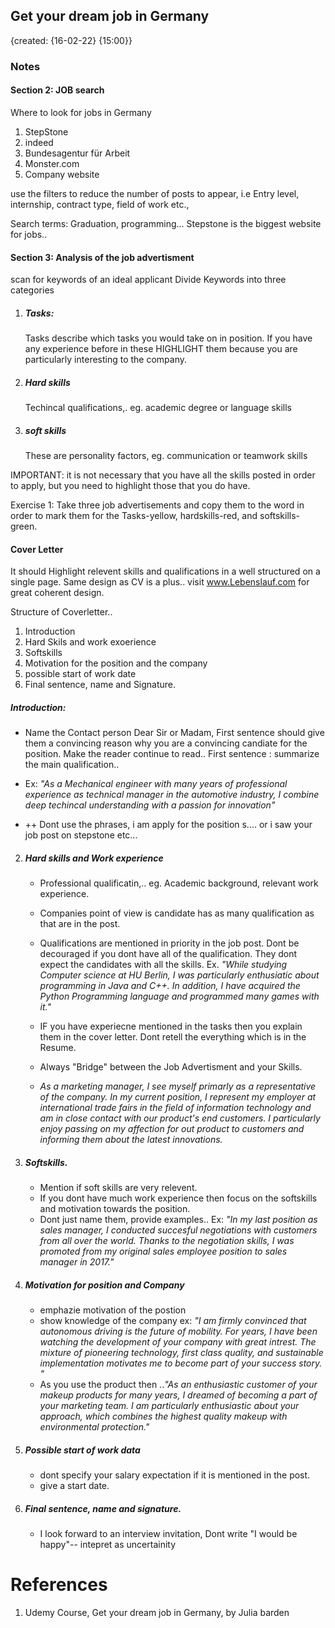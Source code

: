 ## Get your dream job in Germany
{created: {16-02-22} {15:00}}



### Notes

#### Section 2: JOB search
Where to look for jobs in Germany
1. StepStone
2. indeed
3. Bundesagentur für Arbeit
4. Monster.com
5. Company website

use the filters to reduce the number of posts to appear, i.e Entry level, internship, contract type, field of work etc.,

Search terms: Graduation, programming...
Stepstone is the biggest website for jobs..

#### Section 3: Analysis of the job advertisment
 scan for keywords of an ideal applicant
Divide Keywords into three categories
1. ##### Tasks: 
	Tasks describe which tasks you would take on in position. If you have any experience before in these HIGHLIGHT them because you are particularly interesting to the company.
2. ##### Hard skills
	Techincal qualifications,.  eg. academic degree or language skills
3. ##### soft skills
	These are personality factors, eg. communication or teamwork skills
	
IMPORTANT: it is not necessary that you have all the skills posted in order to apply, but you need to highlight those that you do have.

Exercise 1: Take three job advertisements and copy them to the word in order to mark them for the Tasks-yellow, hardskills-red, and softskills-green.

#### Cover Letter
It should Highlight relevent skills and qualifications in a well structured on a single page.
Same design as CV is a plus..
visit www.Lebenslauf.com for great coherent design.

Structure of Coverletter..
1. Introduction
2. Hard Skils and work exoerience
3. Softskills
4. Motivation for the position and the company
5. possible start of work date
6. Final sentence, name and Signature.


  ##### Introduction:
- Name the Contact person Dear Sir or Madam, First sentence should give them a convincing reason why you are a convincing candiate for the position. Make the reader continue to read.. First sentence : summarize the main qualification..

- Ex: _"As a Mechanical engineer with many years of professional experience as technical manager in the automotive industry, I combine deep techincal understanding with a passion for innovation"_
- ++ Dont use the phrases, i am apply for the position s.... or i saw your job post on stepstone etc...

2. ##### Hard skills and Work experience
	- Professional qualificatin,.. eg. Academic background, relevant work experience.
	- Companies point of view is candidate has as many qualification as that are in the post.
	- Qualifications are mentioned in priority in the job post. Dont be decouraged if you dont have all of the qualification. They dont expect the candidates with all the skills.
	Ex. _"While studying Computer science at HU Berlin, I was particularly enthusiatic about programming in Java and C++. In addition, I have acquired the Python Programming language and programmed many games with it."_

	- IF you have experiecne mentioned in the tasks then you explain them in the cover letter. Dont retell the everything which is in the Resume. 

	- Always "Bridge" between the Job Advertisment and your Skills.

	- *As a marketing manager, I see myself primarly as a representative of the company. In my current position, I represent my employer at international trade fairs in the field of information technology and am in close contact with our product's end customers. I particularly enjoy passing on my affection for out product to customers and informing them about the latest innovations.*

3. ##### 	Softskills. 
	- Mention if soft skills are very relevent. 
	- If you dont have much work experience then focus on the softskills and motivation towards the position. 
	- Dont just name them, provide examples..
	Ex: *"In my last position as sales manager, I conducted succesful negotiations with customers from all over the world. Thanks to the negotiation skills, I was promoted from my original sales employee position to sales manager in 2017."*
	
4. ##### Motivation for position and Company
	- emphazie motivation of the postion 
	- show knowledge of the company
	 ex: _"I am firmly convinced that autonomous driving is the future of mobility. For years, I have been watching the development of your company with great intrest. The mixture of pioneering technology, first class quality, and sustainable implementation motivates me to become part of your success story. "_
	 - As you use the product then .._"As an enthusiastic customer of your makeup products for many years, I dreamed of becoming a part of your marketing team. I am particularly enthusiastic about your approach, which combines the highest quality makeup with environmental protection."_
5. ##### Possible start of work data 
	- dont specify your salary expectation if it is mentioned in the post.
	- give a start date.
6. ##### Final sentence, name and signature.
 	- I look forward to an interview invitation, Dont write "I would be happy"-- intepret as uncertainity 


# References
1. Udemy Course, Get your dream job in Germany, by Julia barden